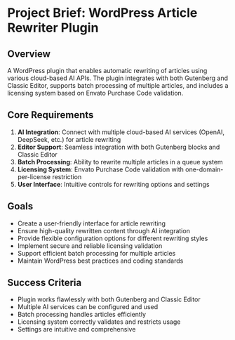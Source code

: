 # Project Brief: WordPress Article Rewriter Plugin

## Overview
A WordPress plugin that enables automatic rewriting of articles using various cloud-based AI APIs. The plugin integrates with both Gutenberg and Classic Editor, supports batch processing of multiple articles, and includes a licensing system based on Envato Purchase Code validation.

## Core Requirements
1. **AI Integration**: Connect with multiple cloud-based AI services (OpenAI, DeepSeek, etc.) for article rewriting
2. **Editor Support**: Seamless integration with both Gutenberg blocks and Classic Editor
3. **Batch Processing**: Ability to rewrite multiple articles in a queue system
4. **Licensing System**: Envato Purchase Code validation with one-domain-per-license restriction
5. **User Interface**: Intuitive controls for rewriting options and settings

## Goals
- Create a user-friendly interface for article rewriting
- Ensure high-quality rewritten content through AI integration
- Provide flexible configuration options for different rewriting styles
- Implement secure and reliable licensing validation
- Support efficient batch processing for multiple articles
- Maintain WordPress best practices and coding standards

## Success Criteria
- Plugin works flawlessly with both Gutenberg and Classic Editor
- Multiple AI services can be configured and used
- Batch processing handles articles efficiently
- Licensing system correctly validates and restricts usage
- Settings are intuitive and comprehensive
